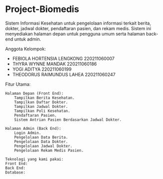 # Project-Biomedis
Sistem Informasi Kesehatan untuk pengelolaan informasi terkait berita, dokter, jadwal dokter, pendaftaran pasien, dan rekam medis. Sistem ini menyediakan halaman depan untuk pengguna umum serta halaman back-end untuk admin.

Anggota Kelompok: 
- FEBIOLA HORTENSIA LENGKONG	 220211060007
- THYRA WYNNE MANDAK 220211060186
- YOGI ADITYA 220211060199
- THEODORUS RAIMUNDUS LAHEA	220211060247

Fitur Utama:

    Halaman Depan (Front End):
        Tampilkan Berita Kesehatan.
        Tampilkan Daftar Dokter.
        Tampilkan Jadwal Dokter.
        Tampilkan Poli Kesehatan.
        Pendaftaran Pasien.
        Sistem Antrian Pasien Berdasarkan Jadwal Dokter.

    Halaman Admin (Back End):
        Login Admin.
        Pengelolaan Data Berita.
        Pengelolaan Data Dokter.
        Pengelolaan Jadwal Dokter.
        Pengelolaan Rekam Medis Pasien.

    Teknologi yang kami pakai:
    Front End: 
    Back End: 
    Database: 
